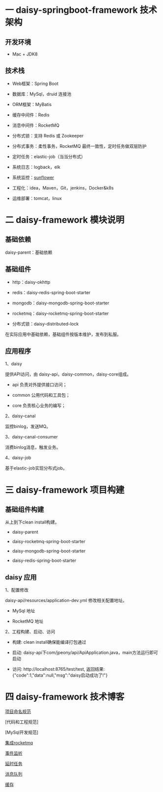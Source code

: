 # 一 daisy-springboot-framework 技术架构

## 开发环境

- Mac + JDK8

## 技术栈

- Web框架：Spring Boot

- 数据库：MySql，druid 连接池

- ORM框架：MyBatis

- 缓存中间件：Redis

- 消息中间件：RocketMQ

- 分布式锁：支持 Redis 或 Zookeeper

- 分布式事务：柔性事务，RocketMQ 最终一致性，定时任务做双层防护

- 定时任务：elastic-job（当当分布式）

- 系统日志：logback，elk

- 系统监控：[sunflower](https://github.com/jchry/sunflower)

- 工程化：idea，Maven，Git，jenkins，Docker&k8s

- 运维部署：tomcat，linux

# 二 daisy-framework 模块说明

## 基础依赖

daisy-parent：基础依赖

## 基础组件

- http：daisy-okhttp

- redis：daisy-redis-spring-boot-starter

- mongodb：daisy-mongodb-spring-boot-starter

- rocketmq：daisy-rocketmq-spring-boot-starter

- 分布式锁：daisy-distributed-lock

在实际应用中基础依赖，基础组件按版本维护，发布到私服。

## 应用程序

1、daisy

提供API访问，由 daisy-api，daisy-common，daisy-core组成。

- api 负责对外提供接口访问；

- common 公用代码和工具包；

- core 负责核心业务的编写；

2、daisy-canal

监控binlog，发送MQ。

3、daisy-canal-consumer

消费binlog消息，触发业务。

4、daisy-job

基于elastic-job实现分布式job。

# 三 daisy-framework 项目构建

## 基础组件构建

从上到下clean install构建。

- daisy-parent

- daisy-rocketmq-spring-boot-starter

- daisy-mongodb-spring-boot-starter

- daisy-redis-spring-boot-starter

## daisy 应用

1、配置修改

daisy-api/resources/application-dev.yml 修改相关配置地址。

- MySql 地址

- RocketMQ 地址

2、工程构建、启动、访问

- 构建: clean install确保能编译打包通过

- 启动: daisy-api下com/jpeony/api/ApiApplication.java，main方法运行即可启动

- 访问: http://localhost:8765/test/test, 返回结果: {"code":1,"data":null,"msg":"daisy启动成功了!"}

# 四 daisy-framework 技术博客

[项目命名规范](https://blog.csdn.net/yhl_jxy/article/details/103946580)

[代码和工程规范]

[MySql开发规范]

[集成rocketmq](https://blog.csdn.net/yhl_jxy/article/details/103968635)

[事件监听](https://blog.csdn.net/yhl_jxy/article/details/106317858)

[延时任务](https://blog.csdn.net/yhl_jxy/article/details/106750450)

[消息队列](https://blog.csdn.net/yhl_jxy/article/details/107849198)

[缓存](https://blog.csdn.net/yhl_jxy/article/details/107849198)

